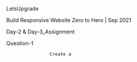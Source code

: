 LetsUpgrade

Build Responsive Website Zero to Hero | Sep 2021

Day-2 & Day-3_Assignment

Question-1

                    Create a 
